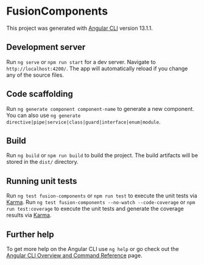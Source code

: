 # FusionComponents

This project was generated with [Angular CLI](https://github.com/angular/angular-cli) version 13.1.1.

## Development server

Run `ng serve` or `npm run start` for a dev server. Navigate to `http://localhost:4200/`. The app will automatically reload if you change any of the source files.

## Code scaffolding

Run `ng generate component component-name` to generate a new component. You can also use `ng generate directive|pipe|service|class|guard|interface|enum|module`.

## Build

Run `ng build` or `npm run build` to build the project. The build artifacts will be stored in the `dist/` directory.

## Running unit tests

Run `ng test fusion-components` or `npm run test` to execute the unit tests via [Karma](https://karma-runner.github.io).
Run `ng test fusion-components --no-watch --code-coverage` or `npm run test:coverage` to execute the unit tests and generate the coverage results via [Karma](https://karma-runner.github.io).

## Further help

To get more help on the Angular CLI use `ng help` or go check out the [Angular CLI Overview and Command Reference](https://angular.io/cli) page.
